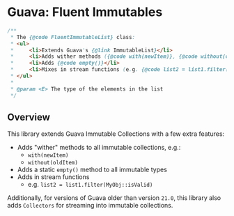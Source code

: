 # Guava: Fluent Immutables

```java
/**
 * The {@code FluentImmutableList} class:
 * <ul>
 *     <li>Extends Guava's {@link ImmutableList}</li>
 *     <li>Adds wither methods ({@code with(newItem)}, {@code without(oldItem)})</li>
 *     <li>Adds {@code empty()}</li>
 *     <li>Mixes in stream functions (e.g. {@code list2 = list1.filter(MyObj::isValid)}</li>
 * </ul>
 *
 * @param <E> The type of the elements in the list
 */
```

## Overview

This library extends Guava Immutable Collections with a few extra features:

- Adds "wither" methods to all immutable collections, e.g.:
  - `with(newItem)`
  - `without(oldItem)`
- Adds a static `empty()` method to all immutable types
- Adds in stream functions
  - e.g. `list2 = list1.filter(MyObj::isValid)`

Additionally, for versions of Guava older than version `21.0`, this library also adds
`Collectors` for streaming into immutable collections.
